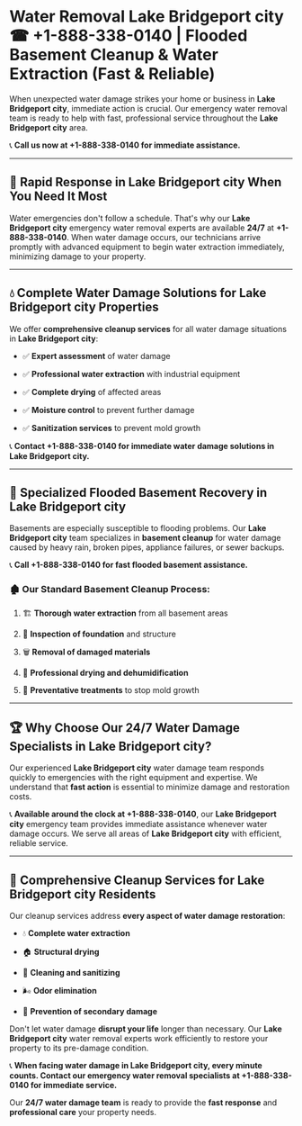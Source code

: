 # Water Removal Lake Bridgeport city ☎ +1-888-338-0140 | Flooded Basement Cleanup & Water Extraction (Fast & Reliable)

When unexpected water damage strikes your home or business in **Lake Bridgeport city**, immediate action is crucial. Our emergency water removal team is ready to help with fast, professional service throughout the **Lake Bridgeport city** area. 

📞 **Call us now at +1-888-338-0140 for immediate assistance.**
---
## 🚀 Rapid Response in Lake Bridgeport city When You Need It Most
Water emergencies don't follow a schedule. That's why our **Lake Bridgeport city** emergency water removal experts are available **24/7** at **+1-888-338-0140**. When water damage occurs, our technicians arrive promptly with advanced equipment to begin water extraction immediately, minimizing damage to your property.
---
## 💧 Complete Water Damage Solutions for Lake Bridgeport city Properties
We offer **comprehensive cleanup services** for all water damage situations in **Lake Bridgeport city**:
- ✅ **Expert assessment** of water damage  
- ✅ **Professional water extraction** with industrial equipment  
- ✅ **Complete drying** of affected areas  
- ✅ **Moisture control** to prevent further damage  
- ✅ **Sanitization services** to prevent mold growth  
📞 **Contact +1-888-338-0140 for immediate water damage solutions in Lake Bridgeport city.**
---
## 🌊 Specialized Flooded Basement Recovery in Lake Bridgeport city
Basements are especially susceptible to flooding problems. Our **Lake Bridgeport city** team specializes in **basement cleanup** for water damage caused by heavy rain, broken pipes, appliance failures, or sewer backups. 
📞 **Call +1-888-338-0140 for fast flooded basement assistance.**
### 🏚️ Our Standard Basement Cleanup Process:
1. 🏗️ **Thorough water extraction** from all basement areas  
2. 🔎 **Inspection of foundation** and structure  
3. 🗑️ **Removal of damaged materials**  
4. 💨 **Professional drying and dehumidification**  
5. 🚫 **Preventative treatments** to stop mold growth  
---
## 🏆 Why Choose Our 24/7 Water Damage Specialists in Lake Bridgeport city?
Our experienced **Lake Bridgeport city** water damage team responds quickly to emergencies with the right equipment and expertise. We understand that **fast action** is essential to minimize damage and restoration costs.
📞 **Available around the clock at +1-888-338-0140**, our **Lake Bridgeport city** emergency team provides immediate assistance whenever water damage occurs. We serve all areas of **Lake Bridgeport city** with efficient, reliable service.
---
## 🧹 Comprehensive Cleanup Services for Lake Bridgeport city Residents
Our cleanup services address **every aspect of water damage restoration**:
- 💧 **Complete water extraction**  
- 🏠 **Structural drying**  
- 🧼 **Cleaning and sanitizing**  
- 🌬️ **Odor elimination**  
- 🚫 **Prevention of secondary damage**  
Don't let water damage **disrupt your life** longer than necessary. Our **Lake Bridgeport city** water removal experts work efficiently to restore your property to its pre-damage condition.
📞 **When facing water damage in Lake Bridgeport city, every minute counts. Contact our emergency water removal specialists at +1-888-338-0140 for immediate service.**
Our **24/7 water damage team** is ready to provide the **fast response** and **professional care** your property needs.
